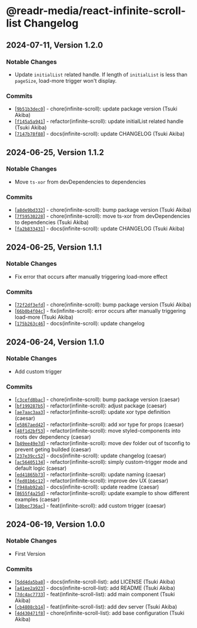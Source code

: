 # @readr-media/react-infinite-scroll-list Changelog

## 2024-07-11, Version 1.2.0

### Notable Changes
* Update `initialList` related handle.  If length of `initialList` is less than `pageSize`, load-more trigger won't display.

### Commits
* \[[`9b51b3dec0`](https://github.com/readr-media/react-infinite-scroll-list/commit/9b51b3dec0)] - chore(infinite-scroll): update package version (Tsuki Akiba)
* \[[`f145a5a941`](https://github.com/readr-media/react-infinite-scroll-list/commit/f145a5a941)] - refactor(infinite-scroll): update initialList related handle (Tsuki Akiba)
* \[[`7147b78f88`](https://github.com/readr-media/react-infinite-scroll-list/commit/7147b78f88)] - docs(infinite-scroll): update CHANGELOG (Tsuki Akiba)

## 2024-06-25, Version 1.1.2

### Notable Changes
* Move `ts-xor` from devDependencies to dependencies

### Commits
* \[[`a8de9bd332`](https://github.com/readr-media/react/commit/a8de9bd332)] - chore(infinite-scroll): bump package version (Tsuki Akiba)
* \[[`7f59530228`](https://github.com/readr-media/react/commit/7f59530228)] - chore(infinite-scroll): move ts-xor from devDependencies to dependencies (Tsuki Akiba)
* \[[`fa2b833431`](https://github.com/readr-media/react/commit/fa2b833431)] - docs(infinite-scroll): update CHANGELOG (Tsuki Akiba)

## 2024-06-25, Version 1.1.1

### Notable Changes
* Fix error that occurs after manually triggering load-more effect

### Commits
* \[[`72f2df3efd`](https://github.com/readr-media/react/commit/72f2df3efd)] - chore(infinite-scroll): bump package version (Tsuki Akiba)
* \[[`66b0b4f04c`](https://github.com/readr-media/react/commit/66b0b4f04c)] - fix(infinite-scroll): error occurs after manually triggering load-more (Tsuki Akiba)
* \[[`175b263c46`](https://github.com/readr-media/react/commit/175b263c46)] - docs(infinite-scroll): update changelog 

## 2024-06-24, Version 1.1.0

### Notable Changes
* Add custom trigger 

### Commits
* \[[`c3cefd8bac`](https://github.com/readr-media/react/commit/c3cefd8bac)] - chore(infinite-scroll): bump package version (caesar)
* \[[`bf199287b5`](https://github.com/readr-media/react/commit/bf199287b5)] - refactor(infinite-scroll): adjust package (caesar)
* \[[`ae7aac3aa3`](https://github.com/readr-media/react/commit/ae7aac3aa3)] - refactor(infinite-scroll): update xor type definition (caesar)
* \[[`e5867aed42`](https://github.com/readr-media/react/commit/e5867aed42)] - refactor(infinite-scroll): add xor type for props (caesar)
* \[[`48f1d2bf53`](https://github.com/readr-media/react/commit/48f1d2bf53)] - refactor(infinite-scroll): move styled-components into roots dev dependency (caesar)
* \[[`b49ee49e7d`](https://github.com/readr-media/react/commit/b49ee49e7d)] - refactor(infinite-scroll): move dev folder out of tsconfig to prevent geting builded (caesar)
* \[[`237e39cc52`](https://github.com/readr-media/react/commit/237e39cc52)] - docs(infinite-scroll): update changelog (caesar)
* \[[`ac56405134`](https://github.com/readr-media/react/commit/ac56405134)] - refactor(infinite-scroll): simply custom-trigger mode and default logic (caesar)
* \[[`ed41865b73`](https://github.com/readr-media/react/commit/ed41865b73)] - refactor(infinite-scroll): update naming (caesar)
* \[[`fed01b6c12`](https://github.com/readr-media/react/commit/fed01b6c12)] - refactor(infinite-scroll): improve dev UX (caesar)
* \[[`f948ab92ab`](https://github.com/readr-media/react/commit/f948ab92ab)] - docs(infinite-scroll): update readme (caesar)
* \[[`8655f4a25d`](https://github.com/readr-media/react/commit/8655f4a25d)] - refactor(infinite-scroll): update example to show different examples (caesar)
* \[[`10bec736ac`](https://github.com/readr-media/react/commit/10bec736ac)] - feat(infinite-scroll): add custom trigger (caesar)

## 2024-06-19, Version 1.0.0 

### Notable Changes
* First Version

### Commits
* \[[`5dd4da5ba8`](https://github.com/readr-media/react/commit/5dd4da5ba8)] - docs(infinite-scroll-list): add LICENSE (Tsuki Akiba)
* \[[`a41ee2a923`](https://github.com/readr-media/react/commit/a41ee2a923)] - docs(infinite-scroll-list): add README (Tsuki Akiba)
* \[[`7dc4ac7733`](https://github.com/readr-media/react/commit/7dc4ac7733)] - feat(infinite-scroll-list): add main component (Tsuki Akiba)
* \[[`cb4808cb14`](https://github.com/readr-media/react/commit/cb4808cb14)] - feat(infinite-scroll-list): add dev server (Tsuki Akiba)
* \[[`4d430471f8`](https://github.com/readr-media/react/commit/4d430471f8)] - chore(infinite-scroll-list): add base configuration (Tsuki Akiba)
